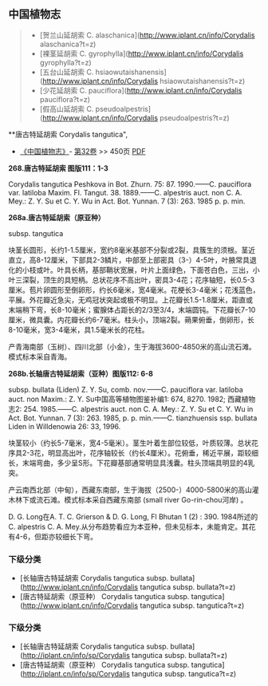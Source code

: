 

## 中国植物志

> * [贺兰山延胡索  C.  alaschanica](http://www.iplant.cn/info/Corydalis alaschanica?t=z)
> * [裸茎延胡索  C.  gyrophylla](http://www.iplant.cn/info/Corydalis gyrophylla?t=z)
> * [五台山延胡索  C.  hsiaowutaishanensis](http://www.iplant.cn/info/Corydalis hsiaowutaishanensis?t=z)
> * [少花延胡索  C.  pauciflora](http://www.iplant.cn/info/Corydalis pauciflora?t=z)
> * [假高山延胡索  C.  pseudoalpestris](http://www.iplant.cn/info/Corydalis pseudoalpestris?t=z)

**唐古特延胡索 Corydalis tangutica",

* [《中国植物志》](http://www.iplant.cn/frps)- [第32卷](http://www.iplant.cn/frps/vol/32) >> 450页 [PDF](http://www.iplant.cn/frps/pdf/32/450.pdf)

**268.唐古特延胡索 图版111：1-3**

Corydalis tangutica Peshkova in Bot. Zhurn. 75: 87. 1990.——C. pauciflora var. latiloba Maxim. Fl. Tangut. 38. 1889.——C. alpestris auct. non C. A. Mey.: Z. Y. Su et C. Y. Wu in Act. Bot. Yunnan. 7 (3): 263. 1985 p. p. min.

**268a.唐古特延胡索（原亚种）**

subsp. tangutica

块茎长圆形，长约1-1.5厘米，宽约8毫米基部不分裂或2裂，具簇生的须根。茎近直立，高8-12厘米，下部具2-3鳞片，中部至上部密具（3-）4-5叶，叶腋常具退化的小枝或叶。叶具长柄，基部鞘状宽展，叶片上面绿色，下面苍白色，三出，小叶三深裂，顶生的具短柄。总状花序不高出叶，密具3-4花；花序轴短，长0.5-3厘米。苞片卵圆形至倒卵形，约长6毫米，宽4毫米。花梗长3-4毫米；花浅蓝色，平展。外花瓣近急尖，无鸡冠状突起或极不明显。上花瓣长1.5-1.8厘米，距直或末端稍下弯，长8-10毫米；蜜腺体占距长的2/3至3/4，末端圆钝。下花瓣长7-10厘米，微具囊。内花瓣长约6-7毫米。柱头小，顶端2裂。蒴果俯垂，倒卵形，长8-10毫米，宽3-4毫米，具1.5毫米长的花柱。

产青海南部（玉树）、四川北部（小金），生于海拔3600-4850米的高山流石滩。模式标本采自青海。

**268b.长轴唐古特延胡索（亚种）图版112: 6-8**

subsp. bullata (Liden) Z. Y. Su, comb. nov.——C. pauciflora var. latiloba auct. non Maxim.: Z. Y. Su中国高等植物图鉴补编1: 674, 8270. 1982; 西藏植物志2: 254. 1985.——C. alpestris auct. non C. A. Mey.: Z. Y. Su et C. Y. Wu in Act. Bot. Yunnan. 7 (3): 263. 1985, p. p. min.——C. tianzhuensis ssp. bullata Liden in Willdenowia 26: 33, 1996.

块茎较小（约长5-7毫米，宽4-5毫米）。茎生叶着生部位较低，叶质较薄。总状花序具2-3花，明显高出叶，花序轴较长（约长4厘米）。花俯垂，稀近平展，距较细长，末端弯曲，多少呈S形。下花瓣基部通常明显具浅囊。柱头顶端具明显的4乳突。

产云南西北部（中甸），西藏东南部，生于海拔（2500-）4000-5800米的高山灌木林下或流石滩。模式标本采自西藏东南部 (small river Go-rin-chou河岸) 。

D. G. Long在A. T. C. Grierson & D. G. Long, Fl Bhutan 1 (2) : 390. 1984所述的C. alpestris C. A. Mey.从分布趋势看应为本亚种，但未见标本，未能肯定。其花有4-6，但距亦较细长下弯。

### 下级分类
* [长轴唐古特延胡索  Corydalis tangutica subsp. bullata](http://www.iplant.cn/info/Corydalis tangutica subsp. bullata?t=z)
* [唐古特延胡索（原亚种）  Corydalis tangutica subsp. tangutica](http://www.iplant.cn/info/Corydalis tangutica subsp. tangutica?t=z)

### 下级分类
* [长轴唐古特延胡索  Corydalis tangutica subsp. bullata](http://iplant.cn/info/sp/Corydalis tangutica subsp. bullata?t=z)
* [唐古特延胡索（原亚种）  Corydalis tangutica subsp. tangutica](http://iplant.cn/info/sp/Corydalis tangutica subsp. tangutica?t=z)
